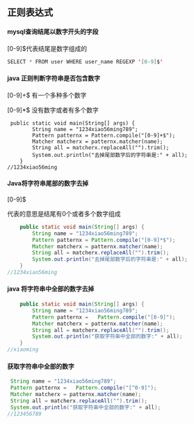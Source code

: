 ## 正则表达式

#### mysql查询结尾以数字开头的字段

[0-9]$代表结尾是数字组成的

```java
SELECT * FROM user WHERE user_name REGEXP '[0-9]$'
```

#### java 正则判断字符串是否包含数字

[0-9]+$ 有一个多种多个数字

[0-9]*$ 没有数字或者有多个数字

```
 public static void main(String[] args) {
        String name = "1234xiao56ming789";
        Pattern patternx = Pattern.compile("[0-9]+$");
        Matcher matcherx = patternx.matcher(name);
        String all = matcherx.replaceAll("").trim();
        System.out.println("去掉尾部数字后的字符串是:" + all);
    }
//1234xiao56ming
```



#### Java将字符串尾部的数字去掉

[0-9]$

代表的意思是结尾有0个或者多个数字组成

```java
    public static void main(String[] args) {
        String name = "1234xiao56ming789";
        Pattern patternx = Pattern.compile("[0-9]*$");
        Matcher matcherx = patternx.matcher(name);
        String all = matcherx.replaceAll("").trim();
        System.out.println("去掉尾部数字后的字符串是:" + all);
    }
//1234xiao56ming
```

#### java 将字符串中全部的数字去掉

```java
    public static void main(String[] args) {
        String name = "1234xiao56ming789";
        Pattern patternx =   Pattern.compile("[0-9]");
        Matcher matcherx = patternx.matcher(name);
        String all = matcherx.replaceAll("").trim();
        System.out.println("获取字符串中全部的数字:" + all);
    }
//xiaoming
```



#### 获取字符串中全部的数字

```java
 String name = "1234xiao56ming789";
 Pattern patternx =   Pattern.compile("[^0-9]");
 Matcher matcherx = patternx.matcher(name);
 String all = matcherx.replaceAll("").trim();
 System.out.println("获取字符串中全部的数字:" + all);
//123456789
```

